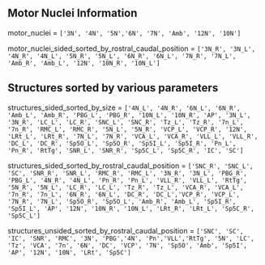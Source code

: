 
## Motor Nuclei Information

motor_nuclei = `['3N', '4N', '5N','6N', '7N', 'Amb', '12N', '10N']`

motor_nuclei_sided_sorted_by_rostral_caudal_position = `['3N_R', '3N_L', '4N_R', '4N_L', '5N_R', '5N_L', '6N_R', '6N_L', '7N_R', '7N_L', 'Amb_R', 'Amb_L', '12N', '10N_R', '10N_L']`


## Structures sorted by various parameters

structures_sided_sorted_by_size = `['4N_L', '4N_R', '6N_L', '6N_R', 'Amb_L', 'Amb_R', 'PBG_L', 'PBG_R', '10N_L', '10N_R', 'AP', '3N_L', '3N_R', 'LC_L', 'LC_R', 'SNC_L', 'SNC_R', 'Tz_L', 'Tz_R', '7n_L', '7n_R', 'RMC_L', 'RMC_R', '5N_L', '5N_R', 'VCP_L', 'VCP_R', '12N', 'LRt_L', 'LRt_R', '7N_L', '7N_R', 'VCA_L', 'VCA_R', 'VLL_L', 'VLL_R', 'DC_L', 'DC_R', 'Sp5O_L', 'Sp5O_R', 'Sp5I_L', 'Sp5I_R', 'Pn_L', 'Pn_R', 'RtTg', 'SNR_L', 'SNR_R', 'Sp5C_L', 'Sp5C_R', 'IC', 'SC']`

structures_sided_sorted_by_rostral_caudal_position = `['SNC_R', 'SNC_L', 'SC', 'SNR_R', 'SNR_L', 'RMC_R', 'RMC_L', '3N_R', '3N_L', 'PBG_R', 'PBG_L', '4N_R', '4N_L', 'Pn_R', 'Pn_L', 'VLL_R', 'VLL_L', 'RtTg', '5N_R', '5N_L', 'LC_R', 'LC_L', 'Tz_R', 'Tz_L', 'VCA_R', 'VCA_L', '7n_R', '7n_L', '6N_R', '6N_L', 'DC_R', 'DC_L','VCP_R', 'VCP_L', '7N_R', '7N_L', 'Sp5O_R', 'Sp5O_L', 'Amb_R', 'Amb_L', 'Sp5I_R', 'Sp5I_L', 'AP', '12N', '10N_R', '10N_L', 'LRt_R', 'LRt_L', 'Sp5C_R', 'Sp5C_L']`

structures_unsided_sorted_by_rostral_caudal_position = `['SNC', 'SC', 'IC', 'SNR', 'RMC', '3N', 'PBG','4N', 'Pn','VLL','RtTg', '5N', 'LC', 'Tz', 'VCA', '7n', '6N', 'DC', 'VCP', '7N', 'Sp5O', 'Amb', 'Sp5I', 'AP', '12N', '10N', 'LRt', 'Sp5C']`
